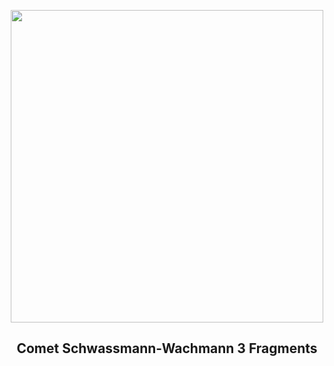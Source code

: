 
<p align="center"><img src="https://apod.nasa.gov/apod/image/2309/fragb73p_hst_960.jpg" width="500" height="500"></p>
<h2 align="center"> Comet Schwassmann-Wachmann 3 Fragments </h2>
